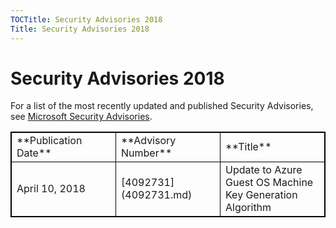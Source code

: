 ```yaml
---
TOCTitle: Security Advisories 2018
Title: Security Advisories 2018
---
```


Security Advisories 2018
========================

For a list of the most recently updated and published Security Advisories, see [Microsoft Security Advisories](http://technet.microsoft.com/en-us/security/dn530791).
  
<table style="border:1px solid black;">
<colgroup>
<col width="33%" />
<col width="33%" />
<col width="33%" />
</colgroup>
<tbody>
<tr class="odd">
<td style="border:1px solid black;">**Publication Date**</td>
<td style="border:1px solid black;">**Advisory Number**</td>
<td style="border:1px solid black;">**Title**</td>
</tr>
<tr class="even">
<td style="border:1px solid black;">April 10, 2018</td>
<td style="border:1px solid black;">[4092731](4092731.md) </td>
<td style="border:1px solid black;">Update to Azure Guest OS Machine Key Generation Algorithm</td>
</tr>
</tbody>
</table>
